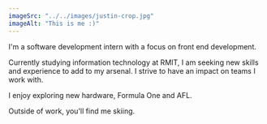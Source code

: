 ```yaml
---
imageSrc: "../../images/justin-crop.jpg"
imageAlt: "This is me :)"
---
```


I'm a software development intern with a focus on front end development.

Currently studying information technology at RMIT, I am seeking new skills and experience to add to my arsenal. I strive to have an impact on teams I work with.

I enjoy exploring new hardware, Formula One and AFL. 

Outside of work, you'll find me skiing.

<!-- Photo by <a href="https://unsplash.com/@charlesdeluvio?utm_source=unsplash&utm_medium=referral&utm_content=creditCopyText" target="_blank" rel="nofollow noopener noreferrer" aria-label="External Link"><u>Charles Deluvio</u></a> on Unsplash -->
